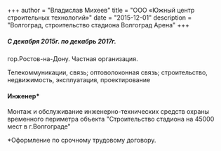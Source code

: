 +++
author = "Владислав Михеев"
title = "ООО «Южный центр строительных технологий»"
date = "2015-12-01"
description = "Волгоград, строительство стадиона Волгоград Арена"
+++

##### С декабря 2015г. по декабрь 2017г.

гор.Ростов-на-Дону. Частная организация.

Телекоммуникации, связь; оптоволоконная связь; строительство, недвижимость, эксплуатация, проектирование

#### Инженер*

Монтаж и обслуживание инженерно-технических средств охраны временного периметра объекта "Строительство стадиона на 45000 мест в г.Волгограде"

*Оформление по срочному трудовому договору.
